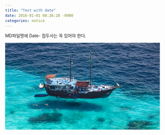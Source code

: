 ```yaml
---
title: "Test with date"
date: 2016-01-01 08:26:28 -0900
categories: notice
---
```


MD파일명에 Date- 접두사는 꼭 있어야 한다.

![Similan liveabord](/assets/images/koh-similan-diving-snorkeling.jpg)
